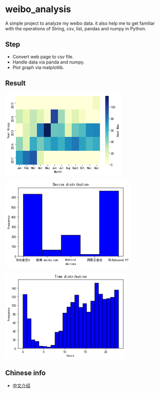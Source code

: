 # weibo_analysis

A simple project to analyze my weibo data. it also help me to get familiar with the operations of String, csv, list, pandas and numpy in Python.

## Step

* Convert web page to csv file.
* Handle data via panda and numpy.
* Plot graph via matplotlib.

## Result

![Heat map](img/heat_map.png)

![Device distribution](img/device_distribution.png)

![Sending time distribution](img/time_distribution.png)

## Chinese info

* [中文介绍](https://luochang.ink/2019/04/20/%E6%88%91%E7%9A%84%E5%BE%AE%E5%8D%9A%E6%95%B0%E6%8D%AE%E5%8F%AF%E8%A7%86%E5%8C%96/)
